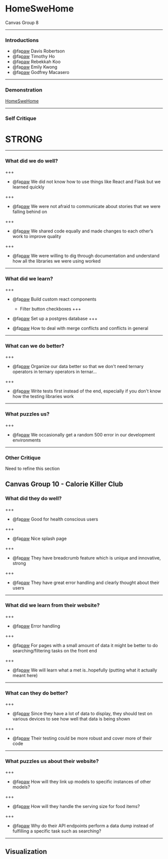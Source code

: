 # HomeSweHome

Canvas Group 8

---

### Introductions

- @fa[paw]() Davis Robertson
- @fa[paw]() Timothy Ho
- @fa[paw]() Rebekkah Koo
- @fa[paw]() Emily Kwong
- @fa[paw]() Godfrey Macasero

---

### Demonstration

[HomeSweHome](http://homeswehome.me)


---

### Self Critique

# STRONG

---

### What did we do well?

+++
- @fa[paw]() We did not know how to use things like React and Flask but we learned quickly

+++

- @fa[paw]() We were not afraid to communicate about stories that we were falling behind on

+++

- @fa[paw]() We shared code equally and made changes to each other’s work to improve quality

+++

- @fa[paw]() We were willing to dig through documentation and understand how all the libraries we were using worked
---
### What did we learn?

+++

- @fa[paw]() Build custom react components
    - Filter button checkboxes
+++

- @fa[paw]() Set up a postgres database
+++

- @fa[paw]() How to deal with merge conflicts and conflicts in general

---
### What can we do better?
+++

- @fa[paw]() Organize our data better so that we don't need ternary operators in ternary operators in ternar...

+++

- @fa[paw]() Write tests first instead of the end, especially if you don't know how the testing libraries work

---
### What puzzles us?
+++

- @fa[paw]() We occasionally get a random 500 error in our development environments

---
### Other Critique

Need to refine this section

Canvas Group 10 - Calorie Killer Club
---
### What did they do well?

+++

- @fa[paw]() Good for health conscious users

+++

- @fa[paw]() Nice splash page

+++

- @fa[paw]() They have breadcrumb feature which is unique and innovative, strong 

+++

- @fa[paw]() They have great error handling and clearly thought about their users 
---

### What did we learn from their website?
+++

- @fa[paw]() Error handling

+++

- @fa[paw]() For pages with a small amount of data it might be better to do searching/filtering tasks on the front end 

+++

- @fa[paw]() We will learn what a met is..hopefully (putting what it actually meant here)

---

### What can they do better?

+++

- @fa[paw]() Since they have a lot of data to display, they should test on various devices to see how well that data is being shown

+++

- @fa[paw]() Their testing could be more robust and cover more of their code

---

### What puzzles us about their website?

+++

- @fa[paw]() How will they link up models to specific instances of other models?

+++

- @fa[paw]() How will they handle the serving size for food items?

+++

- @fa[paw]() Why do their API endpoints perform a data dump instead of fulfilling a specific task such as searching? 

---

## Visualization